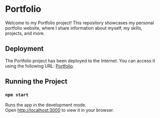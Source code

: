 # Portfolio

Welcome to my Portfolio project! This repository showcases my personal portfolio website, where I share information about myself, my skills, projects, and more.

## Deployment

The Portfolio project has been deployed to the Internet. You can access it using the following URL: [Portfolio](https://portfolio-iz63-danielrazal.vercel.app/).

## Running the Project

### `npm start`

Runs the app in the development mode.\
Open [http://localhost:3000](http://localhost:3000) to view it in your browser.


